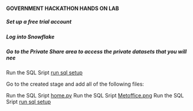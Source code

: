 #### GOVERNMENT HACKATHON HANDS ON LAB

##### Set up a free trial account

##### Log into Snowflake

##### Go to the Private Share area to access the private datasets that you will nee

Run the SQL Sript [run sql setup](sql_setup.sql)


Go to the created stage and add all of the following files:

Run the SQL Sript [home.py](sql_home.py)
Run the SQL Sript [Metoffice.png](sql_setup.sql)
Run the SQL Sript [run sql setup](sql_setup.sql)
